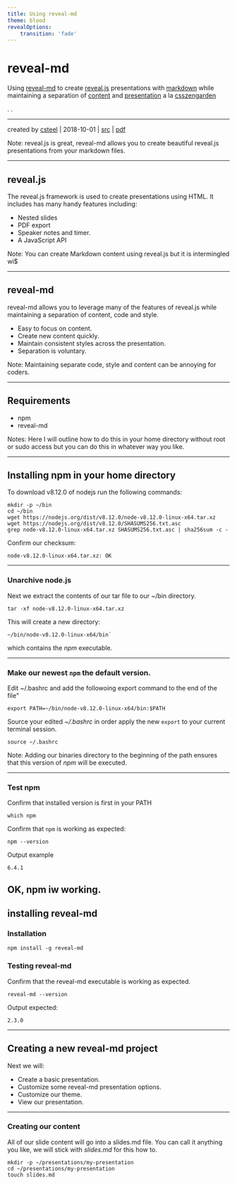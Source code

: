 ```yaml
---
title: Using reveal-md
theme: blood
revealOptions:
    transition: 'fade'
---
```

# reveal-md

Using [reveal-md][1] to create [reveal.js][2] presentations with [markdown][3] while maintaining a separation of [content][6] and [presentation][7] a la [csszengarden][8]

.
.

----------------------------------
created by [csteel](https://github.com/csteel) | 2018-10-01 | [src][4] | [pdf][5]


[1]: https://github.com/webpro/reveal-md
[2]: http://lab.hakim.se/reveal-js/
[3]: https://daringfireball.net/projects/markdown/
[4]: https://github.com/cjsteel/presentation-reveal-md-demo
[5]: https://github.com/cjsteel/presentation-reveal-md-demo/blob/master/reveal-md-demo.pdf
[6]: https://alistapart.com/article/separationdilemma
[7]: https://en.wikipedia.org/wiki/Separation_of_content_and_presentation
[8]: http://www.csszengarden.com


Note:  reveal.js is great, reveal-md allows you to create beautiful reveal.js presentations from your markdown files.

----

## reveal.js

The reveal.js framework is used to create presentations using HTML. It includes has many handy features including:

* Nested slides
* PDF export
* Speaker notes and timer.
* A JavaScript API

Note: You can create Markdown content using reveal.js but it is intermingled wi$

----

## reveal-md

reveal-md allows you to leverage many of the features of reveal.js while maintaining a separation of content, code and style.

* Easy to focus on content.
* Create new content quickly.
* Maintain consistent styles across the presentation.
* Separation is voluntary.

Note: Maintaining separate code, style and content can be annoying for coders.

----

## Requirements

* npm
* reveal-md

Notes: Here I will outline how to do this in your home directory without root or sudo access but you can do this in whatever way you like.

----

## Installing npm in your home directory

To download v8.12.0 of nodejs run the following commands:

```shell
mkdir -p ~/bin
cd ~/bin
wget https://nodejs.org/dist/v8.12.0/node-v8.12.0-linux-x64.tar.xz
wget https://nodejs.org/dist/v8.12.0/SHASUMS256.txt.asc
grep node-v8.12.0-linux-x64.tar.xz SHASUMS256.txt.asc | sha256sum -c -
```

Confirm our checksum:

```shell
node-v8.12.0-linux-x64.tar.xz: OK
```

----

### Unarchive node.js

Next we extract the contents of our tar file to our ~/bin directory.

```shell
tar -xf node-v8.12.0-linux-x64.tar.xz
```

This will create a new directory:

```shell
~/bin/node-v8.12.0-linux-x64/bin`
```

which contains the *npm* executable.

----

### Make our newest `npm` the default version.

Edit ~/.bashrc and add the followoing export command to the end of the file"

```shell
export PATH=~/bin/node-v8.12.0-linux-x64/bin:$PATH
```

Source your edited *~/.bashrc* in order apply the new `export` to your current terminal session.

```shell
source ~/.bashrc
```

Note: Adding our binaries directory to the beginning of the path ensures that this version of *npm* will be executed.

----

### Test npm

Confirm that installed version  is first in your PATH

```shell
which npm
```

Confirm that `npm` is working as expected:

```shell
npm --version
```

Output example

```shell
6.4.1
```

OK, npm iw working.
----

## installing reveal-md

### Installation

```shell
npm install -g reveal-md
```

### Testing reveal-md

Confirm that the reveal-md executable is working as expected.

```shell
reveal-md --version
```

Output expected:

```shell
2.3.0
```

---

## Creating a new reveal-md project

Next we will:

* Create a basic presentation.
* Customize some reveal-md presentation options.
* Customize our theme.
* View our presentation.

----

### Creating our content

All of our slide content will go into a slides.md file. You can call it anything you like, we will stick with *slides.md* for this how to.

```shell
mkdir -p ~/presentations/my-presentation
cd ~/presentations/my-presentation
touch slides.md

